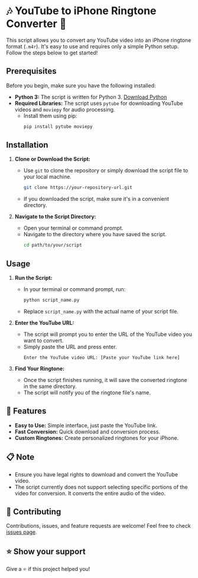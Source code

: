# 🎶 YouTube to iPhone Ringtone Converter 📱

This script allows you to convert any YouTube video into an iPhone ringtone format (`.m4r`). It's easy to use and requires only a simple Python setup. Follow the steps below to get started!

## Prerequisites

Before you begin, make sure you have the following installed:
- **Python 3:** The script is written for Python 3. [Download Python](https://www.python.org/downloads/)
- **Required Libraries:** The script uses `pytube` for downloading YouTube videos and `moviepy` for audio processing.
  - Install them using pip:
    ```bash
    pip install pytube moviepy
    ```

## Installation

1. **Clone or Download the Script:**
   - Use `git` to clone the repository or simply download the script file to your local machine.
     ```bash
     git clone https://your-repository-url.git
     ```
   - If you downloaded the script, make sure it's in a convenient directory.

2. **Navigate to the Script Directory:**
   - Open your terminal or command prompt.
   - Navigate to the directory where you have saved the script.
     ```bash
     cd path/to/your/script
     ```

## Usage

1. **Run the Script:**
   - In your terminal or command prompt, run:
     ```bash
     python script_name.py
     ```
   - Replace `script_name.py` with the actual name of your script file.

2. **Enter the YouTube URL:**
   - The script will prompt you to enter the URL of the YouTube video you want to convert.
   - Simply paste the URL and press enter.
     ```
     Enter the YouTube video URL: [Paste your YouTube link here]
     ```

3. **Find Your Ringtone:**
   - Once the script finishes running, it will save the converted ringtone in the same directory.
   - The script will notify you of the ringtone file's name.

## 🌟 Features

- **Easy to Use:** Simple interface, just paste the YouTube link.
- **Fast Conversion:** Quick download and conversion process.
- **Custom Ringtones:** Create personalized ringtones for your iPhone.

## 📋 Note

- Ensure you have legal rights to download and convert the YouTube video.
- The script currently does not support selecting specific portions of the video for conversion. It converts the entire audio of the video.

## 🤝 Contributing

Contributions, issues, and feature requests are welcome! Feel free to check [issues page](https://github.com/your-repository-url/issues).

## ⭐ Show your support

Give a ⭐️ if this project helped you!
